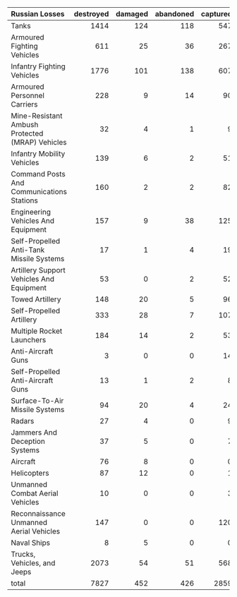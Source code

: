 | Russian Losses                                   |   destroyed |   damaged |   abandoned |   captured |   total |
|:-------------------------------------------------|------------:|----------:|------------:|-----------:|--------:|
| Tanks                                            |        1414 |       124 |         118 |        547 |    2203 |
| Armoured Fighting Vehicles                       |         611 |        25 |          36 |        267 |     939 |
| Infantry Fighting Vehicles                       |        1776 |       101 |         138 |        607 |    2622 |
| Armoured Personnel Carriers                      |         228 |         9 |          14 |         90 |     341 |
| Mine-Resistant Ambush Protected  (MRAP) Vehicles |          32 |         4 |           1 |          9 |      46 |
| Infantry Mobility Vehicles                       |         139 |         6 |           2 |         51 |     198 |
| Command Posts And Communications Stations        |         160 |         2 |           2 |         82 |     246 |
| Engineering Vehicles And Equipment               |         157 |         9 |          38 |        125 |     329 |
| Self-Propelled Anti-Tank Missile Systems         |          17 |         1 |           4 |         19 |      41 |
| Artillery Support Vehicles And Equipment         |          53 |         0 |           2 |         52 |     107 |
| Towed Artillery                                  |         148 |        20 |           5 |         96 |     269 |
| Self-Propelled Artillery                         |         333 |        28 |           7 |        107 |     475 |
| Multiple Rocket Launchers                        |         184 |        14 |           2 |         53 |     253 |
| Anti-Aircraft Guns                               |           3 |         0 |           0 |         14 |      17 |
| Self-Propelled Anti-Aircraft Guns                |          13 |         1 |           2 |          8 |      24 |
| Surface-To-Air Missile Systems                   |          94 |        20 |           4 |         24 |     142 |
| Radars                                           |          27 |         4 |           0 |          9 |      40 |
| Jammers And Deception Systems                    |          37 |         5 |           0 |          7 |      49 |
| Aircraft                                         |          76 |         8 |           0 |          0 |      84 |
| Helicopters                                      |          87 |        12 |           0 |          1 |     100 |
| Unmanned Combat Aerial Vehicles                  |          10 |         0 |           0 |          3 |      13 |
| Reconnaissance Unmanned Aerial Vehicles          |         147 |         0 |           0 |        120 |     267 |
| Naval Ships                                      |           8 |         5 |           0 |          0 |      13 |
| Trucks, Vehicles, and Jeeps                      |        2073 |        54 |          51 |        568 |    2746 |
| total                                            |        7827 |       452 |         426 |       2859 |   11564 |